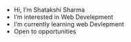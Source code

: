 - Hi, I’m Shatakshi Sharma
- I’m interested in Web Develepment 
- I’m currently learning web Devlepment
- Open to opportunities
  

<!---
shatakshisharma06/shatakshisharma06 is a ✨ special ✨ repository because its `README.md` (this file) appears on your GitHub profile.
You can click the Preview link to take a look at your changes.
--->
